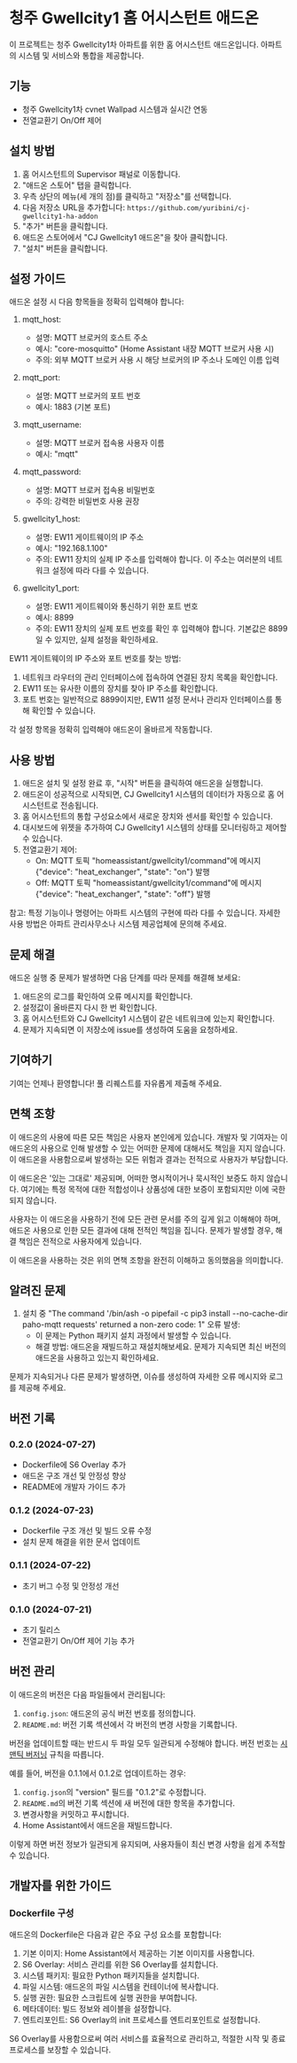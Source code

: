 # 청주 Gwellcity1 홈 어시스턴트 애드온

이 프로젝트는 청주 Gwellcity1차 아파트를 위한 홈 어시스턴트 애드온입니다. 아파트의 시스템 및 서비스와 통합을 제공합니다.

## 기능

- 청주 Gwellcity1차 cvnet Wallpad 시스템과 실시간 연동
- 전열교환기 On/Off 제어

## 설치 방법

1. 홈 어시스턴트의 Supervisor 패널로 이동합니다.
2. "애드온 스토어" 탭을 클릭합니다.
3. 우측 상단의 메뉴(세 개의 점)를 클릭하고 "저장소"를 선택합니다.
4. 다음 저장소 URL을 추가합니다: `https://github.com/yuribini/cj-gwellcity1-ha-addon`
5. "추가" 버튼을 클릭합니다.
6. 애드온 스토어에서 "CJ Gwellcity1 애드온"을 찾아 클릭합니다.
7. "설치" 버튼을 클릭합니다.

## 설정 가이드

애드온 설정 시 다음 항목들을 정확히 입력해야 합니다:

1. mqtt_host:
   - 설명: MQTT 브로커의 호스트 주소
   - 예시: "core-mosquitto" (Home Assistant 내장 MQTT 브로커 사용 시)
   - 주의: 외부 MQTT 브로커 사용 시 해당 브로커의 IP 주소나 도메인 이름 입력

2. mqtt_port:
   - 설명: MQTT 브로커의 포트 번호
   - 예시: 1883 (기본 포트)

3. mqtt_username:
   - 설명: MQTT 브로커 접속용 사용자 이름
   - 예시: "mqtt"

4. mqtt_password:
   - 설명: MQTT 브로커 접속용 비밀번호
   - 주의: 강력한 비밀번호 사용 권장

5. gwellcity1_host:
   - 설명: EW11 게이트웨이의 IP 주소
   - 예시: "192.168.1.100"
   - 주의: EW11 장치의 실제 IP 주소를 입력해야 합니다. 이 주소는 여러분의 네트워크 설정에 따라 다를 수 있습니다.

6. gwellcity1_port:
   - 설명: EW11 게이트웨이와 통신하기 위한 포트 번호
   - 예시: 8899
   - 주의: EW11 장치의 실제 포트 번호를 확인 후 입력해야 합니다. 기본값은 8899일 수 있지만, 실제 설정을 확인하세요.

EW11 게이트웨이의 IP 주소와 포트 번호를 찾는 방법:
1. 네트워크 라우터의 관리 인터페이스에 접속하여 연결된 장치 목록을 확인합니다.
2. EW11 또는 유사한 이름의 장치를 찾아 IP 주소를 확인합니다.
3. 포트 번호는 일반적으로 8899이지만, EW11 설정 문서나 관리자 인터페이스를 통해 확인할 수 있습니다.

각 설정 항목을 정확히 입력해야 애드온이 올바르게 작동합니다.

## 사용 방법

1. 애드온 설치 및 설정 완료 후, "시작" 버튼을 클릭하여 애드온을 실행합니다.
2. 애드온이 성공적으로 시작되면, CJ Gwellcity1 시스템의 데이터가 자동으로 홈 어시스턴트로 전송됩니다.
3. 홈 어시스턴트의 통합 구성요소에서 새로운 장치와 센서를 확인할 수 있습니다.
4. 대시보드에 위젯을 추가하여 CJ Gwellcity1 시스템의 상태를 모니터링하고 제어할 수 있습니다.
5. 전열교환기 제어:
   - On: MQTT 토픽 "homeassistant/gwellcity1/command"에 메시지 {"device": "heat_exchanger", "state": "on"} 발행
   - Off: MQTT 토픽 "homeassistant/gwellcity1/command"에 메시지 {"device": "heat_exchanger", "state": "off"} 발행

참고: 특정 기능이나 명령어는 아파트 시스템의 구현에 따라 다를 수 있습니다. 자세한 사용 방법은 아파트 관리사무소나 시스템 제공업체에 문의해 주세요.

## 문제 해결

애드온 실행 중 문제가 발생하면 다음 단계를 따라 문제를 해결해 보세요:

1. 애드온의 로그를 확인하여 오류 메시지를 확인합니다.
2. 설정값이 올바른지 다시 한 번 확인합니다.
3. 홈 어시스턴트와 CJ Gwellcity1 시스템이 같은 네트워크에 있는지 확인합니다.
4. 문제가 지속되면 이 저장소에 issue를 생성하여 도움을 요청하세요.

## 기여하기

기여는 언제나 환영합니다! 풀 리퀘스트를 자유롭게 제출해 주세요.

## 면책 조항

이 애드온의 사용에 따른 모든 책임은 사용자 본인에게 있습니다. 개발자 및 기여자는 이 애드온의 사용으로 인해 발생할 수 있는 어떠한 문제에 대해서도 책임을 지지 않습니다. 이 애드온을 사용함으로써 발생하는 모든 위험과 결과는 전적으로 사용자가 부담합니다.

이 애드온은 '있는 그대로' 제공되며, 어떠한 명시적이거나 묵시적인 보증도 하지 않습니다. 여기에는 특정 목적에 대한 적합성이나 상품성에 대한 보증이 포함되지만 이에 국한되지 않습니다.

사용자는 이 애드온을 사용하기 전에 모든 관련 문서를 주의 깊게 읽고 이해해야 하며, 애드온 사용으로 인한 모든 결과에 대해 전적인 책임을 집니다. 문제가 발생할 경우, 해결 책임은 전적으로 사용자에게 있습니다.

이 애드온을 사용하는 것은 위의 면책 조항을 완전히 이해하고 동의했음을 의미합니다.

## 알려진 문제

1. 설치 중 "The command '/bin/ash -o pipefail -c pip3 install --no-cache-dir paho-mqtt requests' returned a non-zero code: 1" 오류 발생:
   - 이 문제는 Python 패키지 설치 과정에서 발생할 수 있습니다.
   - 해결 방법: 애드온을 재빌드하고 재설치해보세요. 문제가 지속되면 최신 버전의 애드온을 사용하고 있는지 확인하세요.

문제가 지속되거나 다른 문제가 발생하면, 이슈를 생성하여 자세한 오류 메시지와 로그를 제공해 주세요.

## 버전 기록

### 0.2.0 (2024-07-27)
- Dockerfile에 S6 Overlay 추가
- 애드온 구조 개선 및 안정성 향상
- README에 개발자 가이드 추가

### 0.1.2 (2024-07-23)
- Dockerfile 구조 개선 및 빌드 오류 수정
- 설치 문제 해결을 위한 문서 업데이트

### 0.1.1 (2024-07-22)
- 초기 버그 수정 및 안정성 개선

### 0.1.0 (2024-07-21)
- 초기 릴리스
- 전열교환기 On/Off 제어 기능 추가

## 버전 관리

이 애드온의 버전은 다음 파일들에서 관리됩니다:

1. `config.json`: 애드온의 공식 버전 번호를 정의합니다.
2. `README.md`: 버전 기록 섹션에서 각 버전의 변경 사항을 기록합니다.

버전을 업데이트할 때는 반드시 두 파일 모두 일관되게 수정해야 합니다. 버전 번호는 [시맨틱 버저닝](https://semver.org/) 규칙을 따릅니다.

예를 들어, 버전을 0.1.1에서 0.1.2로 업데이트하는 경우:

1. `config.json`의 "version" 필드를 "0.1.2"로 수정합니다.
2. `README.md`의 버전 기록 섹션에 새 버전에 대한 항목을 추가합니다.
3. 변경사항을 커밋하고 푸시합니다.
4. Home Assistant에서 애드온을 재빌드합니다.

이렇게 하면 버전 정보가 일관되게 유지되며, 사용자들이 최신 변경 사항을 쉽게 추적할 수 있습니다.

## 개발자를 위한 가이드

### Dockerfile 구성

애드온의 Dockerfile은 다음과 같은 주요 구성 요소를 포함합니다:

1. 기본 이미지: Home Assistant에서 제공하는 기본 이미지를 사용합니다.
2. S6 Overlay: 서비스 관리를 위한 S6 Overlay를 설치합니다.
3. 시스템 패키지: 필요한 Python 패키지들을 설치합니다.
4. 파일 시스템: 애드온의 파일 시스템을 컨테이너에 복사합니다.
5. 실행 권한: 필요한 스크립트에 실행 권한을 부여합니다.
6. 메타데이터: 빌드 정보와 레이블을 설정합니다.
7. 엔트리포인트: S6 Overlay의 init 프로세스를 엔트리포인트로 설정합니다.

S6 Overlay를 사용함으로써 여러 서비스를 효율적으로 관리하고, 적절한 시작 및 종료 프로세스를 보장할 수 있습니다.